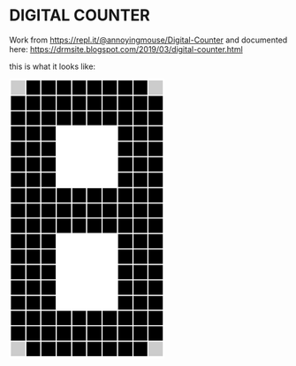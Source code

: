 # DIGITAL COUNTER

Work from https://repl.it/@annoyingmouse/Digital-Counter and documented here: https://drmsite.blogspot.com/2019/03/digital-counter.html

this is what it looks like:

![Digital Counter](DigitalCounter.gif)
